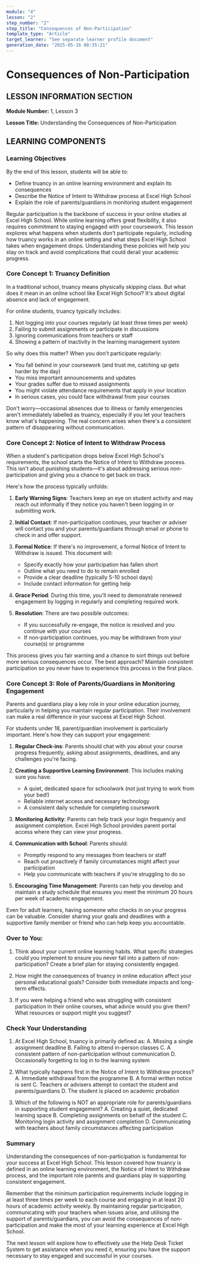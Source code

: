 ```yaml
---
module: "4"
lesson: "2"
step_number: "2"
step_title: "Consequences of Non-Participation"
template_type: "Article"
target_learner: "See separate learner profile document"
generation_date: "2025-05-16 08:35:21"
---
```


# Consequences of Non-Participation

## LESSON INFORMATION SECTION

**Module Number:** 1, Lesson 3

**Lesson Title:** Understanding the Consequences of Non-Participation

## LEARNING COMPONENTS

### Learning Objectives

By the end of this lesson, students will be able to:

- Define truancy in an online learning environment and explain its consequences
- Describe the Notice of Intent to Withdraw process at Excel High School
- Explain the role of parents/guardians in monitoring student engagement

Regular participation is the backbone of success in your online studies at Excel High School. While online learning offers great flexibility, it also requires commitment to staying engaged with your coursework. This lesson explores what happens when students don't participate regularly, including how truancy works in an online setting and what steps Excel High School takes when engagement drops. Understanding these policies will help you stay on track and avoid complications that could derail your academic progress.

### Core Concept 1: Truancy Definition

In a traditional school, truancy means physically skipping class. But what does it mean in an online school like Excel High School? It's about digital absence and lack of engagement.

For online students, truancy typically includes:

1. Not logging into your courses regularly (at least three times per week)
2. Failing to submit assignments or participate in discussions
3. Ignoring communications from teachers or staff
4. Showing a pattern of inactivity in the learning management system

So why does this matter? When you don't participate regularly:

- You fall behind in your coursework (and trust me, catching up gets harder by the day)
- You miss important announcements and updates
- Your grades suffer due to missed assignments
- You might violate attendance requirements that apply in your location
- In serious cases, you could face withdrawal from your courses

Don't worry—occasional absences due to illness or family emergencies aren't immediately labelled as truancy, especially if you let your teachers know what's happening. The real concern arises when there's a consistent pattern of disappearing without communication.

### Core Concept 2: Notice of Intent to Withdraw Process

When a student's participation drops below Excel High School's requirements, the school starts the Notice of Intent to Withdraw process. This isn't about punishing students—it's about addressing serious non-participation and giving you a chance to get back on track.

Here's how the process typically unfolds:

1. **Early Warning Signs**: Teachers keep an eye on student activity and may reach out informally if they notice you haven't been logging in or submitting work.

2. **Initial Contact**: If non-participation continues, your teacher or adviser will contact you and your parents/guardians through email or phone to check in and offer support.

3. **Formal Notice**: If there's no improvement, a formal Notice of Intent to Withdraw is issued. This document will:
   - Specify exactly how your participation has fallen short
   - Outline what you need to do to remain enrolled
   - Provide a clear deadline (typically 5-10 school days)
   - Include contact information for getting help

4. **Grace Period**: During this time, you'll need to demonstrate renewed engagement by logging in regularly and completing required work.

5. **Resolution**: There are two possible outcomes:
   - If you successfully re-engage, the notice is resolved and you continue with your courses
   - If non-participation continues, you may be withdrawn from your course(s) or programme

This process gives you fair warning and a chance to sort things out before more serious consequences occur. The best approach? Maintain consistent participation so you never have to experience this process in the first place.

### Core Concept 3: Role of Parents/Guardians in Monitoring Engagement

Parents and guardians play a key role in your online education journey, particularly in helping you maintain regular participation. Their involvement can make a real difference in your success at Excel High School.

For students under 18, parent/guardian involvement is particularly important. Here's how they can support your engagement:

1. **Regular Check-ins**: Parents should chat with you about your course progress frequently, asking about assignments, deadlines, and any challenges you're facing.

2. **Creating a Supportive Learning Environment**: This includes making sure you have:
   - A quiet, dedicated space for schoolwork (not just trying to work from your bed!)
   - Reliable internet access and necessary technology
   - A consistent daily schedule for completing coursework

3. **Monitoring Activity**: Parents can help track your login frequency and assignment completion. Excel High School provides parent portal access where they can view your progress.

4. **Communication with School**: Parents should:
   - Promptly respond to any messages from teachers or staff
   - Reach out proactively if family circumstances might affect your participation
   - Help you communicate with teachers if you're struggling to do so

5. **Encouraging Time Management**: Parents can help you develop and maintain a study schedule that ensures you meet the minimum 20 hours per week of academic engagement.

Even for adult learners, having someone who checks in on your progress can be valuable. Consider sharing your goals and deadlines with a supportive family member or friend who can help keep you accountable.

### Over to You:

1. Think about your current online learning habits. What specific strategies could you implement to ensure you never fall into a pattern of non-participation? Create a brief plan for staying consistently engaged.

2. How might the consequences of truancy in online education affect your personal educational goals? Consider both immediate impacts and long-term effects.

3. If you were helping a friend who was struggling with consistent participation in their online courses, what advice would you give them? What resources or support might you suggest?

### Check Your Understanding

1. At Excel High School, truancy is primarily defined as:
   A. Missing a single assignment deadline
   B. Failing to attend in-person classes
   C. A consistent pattern of non-participation without communication
   D. Occasionally forgetting to log in to the learning system

2. What typically happens first in the Notice of Intent to Withdraw process?
   A. Immediate withdrawal from the programme
   B. A formal written notice is sent
   C. Teachers or advisers attempt to contact the student and parents/guardians
   D. The student is placed on academic probation

3. Which of the following is NOT an appropriate role for parents/guardians in supporting student engagement?
   A. Creating a quiet, dedicated learning space
   B. Completing assignments on behalf of the student
   C. Monitoring login activity and assignment completion
   D. Communicating with teachers about family circumstances affecting participation

### Summary

Understanding the consequences of non-participation is fundamental for your success at Excel High School. This lesson covered how truancy is defined in an online learning environment, the Notice of Intent to Withdraw process, and the important role parents and guardians play in supporting consistent engagement.

Remember that the minimum participation requirements include logging in at least three times per week to each course and engaging in at least 20 hours of academic activity weekly. By maintaining regular participation, communicating with your teachers when issues arise, and utilising the support of parents/guardians, you can avoid the consequences of non-participation and make the most of your learning experience at Excel High School.

The next lesson will explore how to effectively use the Help Desk Ticket System to get assistance when you need it, ensuring you have the support necessary to stay engaged and successful in your courses.